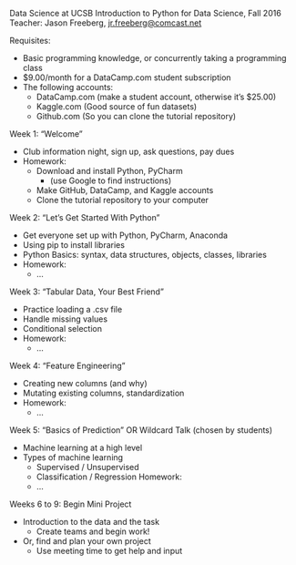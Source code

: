Data Science at UCSB
Introduction to Python for Data Science, Fall 2016
Teacher: Jason Freeberg, jr.freeberg@comcast.net

Requisites:
- Basic programming knowledge, or concurrently taking a programming class
- $9.00/month for a DataCamp.com student subscription
- The following accounts:
	- DataCamp.com (make a student account, otherwise it’s $25.00)
	- Kaggle.com (Good source of fun datasets)
	- Github.com (So you can clone the tutorial repository)

Week 1: “Welcome”
- Club information night, sign up, ask questions, pay dues
- Homework: 
	- Download and install Python, PyCharm
		- (use Google to find instructions)
	- Make GitHub, DataCamp, and Kaggle accounts
	- Clone the tutorial repository to your computer

Week 2: “Let’s Get Started With Python”
- Get everyone set up with Python, PyCharm, Anaconda
- Using pip to install libraries
- Python Basics: syntax, data structures, objects, classes, libraries
- Homework:
	- …

Week 3: “Tabular Data, Your Best Friend”
- Practice loading a .csv file
- Handle missing values
- Conditional selection
- Homework:
	- …

Week 4: “Feature Engineering”
- Creating new columns (and why)
- Mutating existing columns, standardization
- Homework:
	- …

Week 5: “Basics of Prediction” OR Wildcard Talk (chosen by students)
- Machine learning at a high level
- Types of machine learning
	- Supervised / Unsupervised
	- Classification / Regression
Homework:
	- …

Weeks 6 to 9: Begin Mini Project
- Introduction to the data and the task
	- Create teams and begin work!
- Or, find and plan your own project
	- Use meeting time to get help and input


